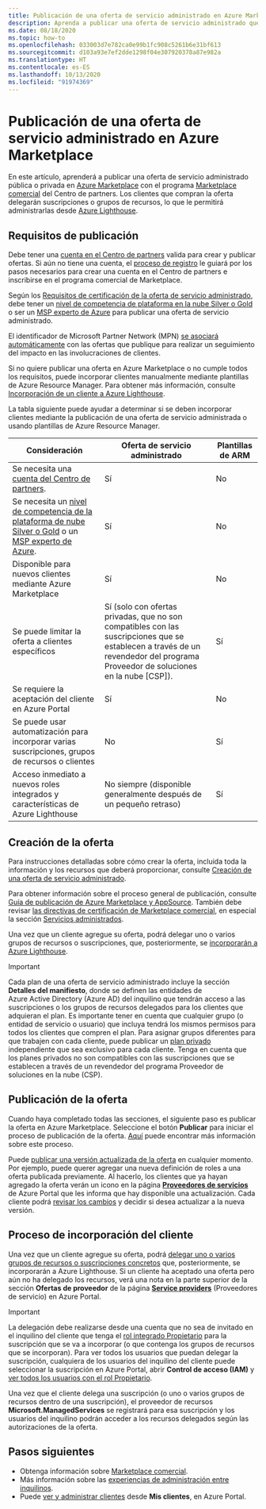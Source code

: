 ```yaml
---
title: Publicación de una oferta de servicio administrado en Azure Marketplace
description: Aprenda a publicar una oferta de servicio administrado que incorpore clientes a Azure Lighthouse.
ms.date: 08/18/2020
ms.topic: how-to
ms.openlocfilehash: 033003d7e782ca0e99b1fc908c5261b6e31bf613
ms.sourcegitcommit: d103a93e7ef2dde1298f04e307920378a87e982a
ms.translationtype: HT
ms.contentlocale: es-ES
ms.lasthandoff: 10/13/2020
ms.locfileid: "91974369"
---
```

# <a name="publish-a-managed-service-offer-to-azure-marketplace"></a>Publicación de una oferta de servicio administrado en Azure Marketplace

En este artículo, aprenderá a publicar una oferta de servicio administrado pública o privada en [Azure Marketplace](https://azuremarketplace.microsoft.com) con el programa [Marketplace comercial](../../marketplace/overview.md) del Centro de partners. Los clientes que compran la oferta delegarán suscripciones o grupos de recursos, lo que le permitirá administrarlas desde [Azure Lighthouse](../overview.md).

## <a name="publishing-requirements"></a>Requisitos de publicación

Debe tener una [cuenta en el Centro de partners](../../marketplace/partner-center-portal/create-account.md) valida para crear y publicar ofertas. Si aún no tiene una cuenta, el [proceso de registro](https://aka.ms/joinmarketplace) le guiará por los pasos necesarios para crear una cuenta en el Centro de partners e inscribirse en el programa comercial de Marketplace.

Según los [Requisitos de certificación de la oferta de servicio administrado](/legal/marketplace/certification-policies#7004-business-requirements), debe tener un [nivel de competencia de plataforma en la nube Silver o Gold](/partner-center/learn-about-competencies) o ser un [MSP experto de Azure](https://partner.microsoft.com/membership/azure-expert-msp) para publicar una oferta de servicio administrado.

El identificador de Microsoft Partner Network (MPN) [se asociará automáticamente](../../cost-management-billing/manage/link-partner-id.md) con las ofertas que publique para realizar un seguimiento del impacto en las involucraciones de clientes.

Si no quiere publicar una oferta en Azure Marketplace o no cumple todos los requisitos, puede incorporar clientes manualmente mediante plantillas de Azure Resource Manager. Para obtener más información, consulte [Incorporación de un cliente a Azure Lighthouse](onboard-customer.md).

La tabla siguiente puede ayudar a determinar si se deben incorporar clientes mediante la publicación de una oferta de servicio administrada o usando plantillas de Azure Resource Manager.

|**Consideración**  |**Oferta de servicio administrado**  |**Plantillas de ARM**  |
|---------|---------|---------|
|Se necesita una [cuenta del Centro de partners](../../marketplace/partner-center-portal/create-account.md).   |Sí         |No        |
|Se necesita un [nivel de competencia de la plataforma de nube Silver o Gold](/partner-center/learn-about-competencies) o un [MSP experto de Azure](https://partner.microsoft.com/membership/azure-expert-msp).      |Sí         |No         |
|Disponible para nuevos clientes mediante Azure Marketplace     |Sí     |No       |
|Se puede limitar la oferta a clientes específicos     |Sí (solo con ofertas privadas, que no son compatibles con las suscripciones que se establecen a través de un revendedor del programa Proveedor de soluciones en la nube [CSP]).         |Sí         |
|Se requiere la aceptación del cliente en Azure Portal     |Sí     |No   |
|Se puede usar automatización para incorporar varias suscripciones, grupos de recursos o clientes |No     |Sí    |
|Acceso inmediato a nuevos roles integrados y características de Azure Lighthouse     |No siempre (disponible generalmente después de un pequeño retraso)         |Sí         |

## <a name="create-your-offer"></a>Creación de la oferta

Para instrucciones detalladas sobre cómo crear la oferta, incluida toda la información y los recursos que deberá proporcionar, consulte [Creación de una oferta de servicio administrado](../../marketplace/partner-center-portal/create-new-managed-service-offer.md).

Para obtener información sobre el proceso general de publicación, consulte [Guía de publicación de Azure Marketplace y AppSource](../../marketplace/overview.md). También debe revisar [las directivas de certificación de Marketplace comercial](/legal/marketplace/certification-policies), en especial la sección [Servicios administrados](/legal/marketplace/certification-policies#700-managed-services).

Una vez que un cliente agregue su oferta, podrá delegar uno o varios grupos de recursos o suscripciones, que, posteriormente, se [incorporarán a Azure Lighthouse](#the-customer-onboarding-process).

> [!IMPORTANT]
> Cada plan de una oferta de servicio administrado incluye la sección **Detalles del manifiesto**, donde se definen las entidades de Azure Active Directory (Azure AD) del inquilino que tendrán acceso a las suscripciones o los grupos de recursos delegados para los clientes que adquieran el plan. Es importante tener en cuenta que cualquier grupo (o entidad de servicio o usuario) que incluya tendrá los mismos permisos para todos los clientes que compren el plan. Para asignar grupos diferentes para que trabajen con cada cliente, puede publicar un [plan privado](../../marketplace/private-offers.md) independiente que sea exclusivo para cada cliente. Tenga en cuenta que los planes privados no son compatibles con las suscripciones que se establecen a través de un revendedor del programa Proveedor de soluciones en la nube (CSP).

## <a name="publish-your-offer"></a>Publicación de la oferta

Cuando haya completado todas las secciones, el siguiente paso es publicar la oferta en Azure Marketplace. Seleccione el botón **Publicar** para iniciar el proceso de publicación de la oferta. [Aquí](../../marketplace/partner-center-portal/create-new-managed-service-offer.md#publish) puede encontrar más información sobre este proceso. 

Puede [publicar una versión actualizada de la oferta](../..//marketplace/partner-center-portal/update-existing-offer.md) en cualquier momento. Por ejemplo, puede querer agregar una nueva definición de roles a una oferta publicada previamente. Al hacerlo, los clientes que ya hayan agregado la oferta verán un icono en la página [**Proveedores de servicios**](view-manage-service-providers.md) de Azure Portal que les informa que hay disponible una actualización. Cada cliente podrá [revisar los cambios](view-manage-service-providers.md#update-service-provider-offers) y decidir si desea actualizar a la nueva versión. 

## <a name="the-customer-onboarding-process"></a>Proceso de incorporación del cliente

Una vez que un cliente agregue su oferta, podrá [delegar uno o varios grupos de recursos o suscripciones concretos](view-manage-service-providers.md#delegate-resources) que, posteriormente, se incorporarán a Azure Lighthouse. Si un cliente ha aceptado una oferta pero aún no ha delegado los recursos, verá una nota en la parte superior de la sección **Ofertas de proveedor** de la página [**Service providers**](view-manage-service-providers.md) (Proveedores de servicio) en Azure Portal.

> [!IMPORTANT]
> La delegación debe realizarse desde una cuenta que no sea de invitado en el inquilino del cliente que tenga el [rol integrado Propietario](../../role-based-access-control/built-in-roles.md#owner) para la suscripción que se va a incorporar (o que contenga los grupos de recursos que se incorporan). Para ver todos los usuarios que puedan delegar la suscripción, cualquiera de los usuarios del inquilino del cliente puede seleccionar la suscripción en Azure Portal, abrir **Control de acceso (IAM)** y [ver todos los usuarios con el rol Propietario](../../role-based-access-control/role-assignments-list-portal.md#list-owners-of-a-subscription).

Una vez que el cliente delega una suscripción (o uno o varios grupos de recursos dentro de una suscripción), el proveedor de recursos **Microsoft.ManagedServices** se registrará para esa suscripción y los usuarios del inquilino podrán acceder a los recursos delegados según las autorizaciones de la oferta.

## <a name="next-steps"></a>Pasos siguientes

- Obtenga información sobre [Marketplace comercial](../../marketplace/overview.md).
- Más información sobre las [experiencias de administración entre inquilinos](../concepts/cross-tenant-management-experience.md).
- Puede [ver y administrar clientes](view-manage-customers.md) desde **Mis clientes**, en Azure Portal.